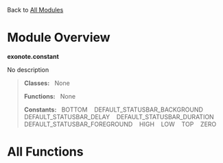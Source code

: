 Back to [All Modules](https://github.com/pyrustic/exonote/blob/master/docs/modules/README.md#readme)

# Module Overview

**exonote.constant**
 
No description

> **Classes:** &nbsp; None
>
> **Functions:** &nbsp; None
>
> **Constants:** &nbsp; BOTTOM &nbsp;&nbsp; DEFAULT_STATUSBAR_BACKGROUND &nbsp;&nbsp; DEFAULT_STATUSBAR_DELAY &nbsp;&nbsp; DEFAULT_STATUSBAR_DURATION &nbsp;&nbsp; DEFAULT_STATUSBAR_FOREGROUND &nbsp;&nbsp; HIGH &nbsp;&nbsp; LOW &nbsp;&nbsp; TOP &nbsp;&nbsp; ZERO

# All Functions



